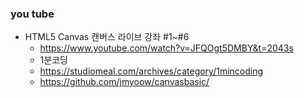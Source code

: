 ### you tube
- HTML5 Canvas 캔버스 라이브 강좌 #1~#6
    - https://www.youtube.com/watch?v=JFQOgt5DMBY&t=2043s
    - 1분코딩
    - https://studiomeal.com/archives/category/1mincoding
    - https://github.com/jmyoow/canvasbasic/
    
